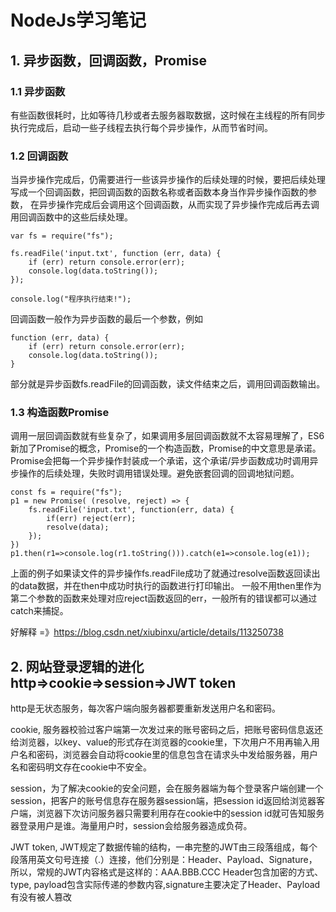 # NodeJs学习笔记

## 1. 异步函数，回调函数，Promise

### 1.1 异步函数

有些函数很耗时，比如等待几秒或者去服务器取数据，这时候在主线程的所有同步执行完成后，启动一些子线程去执行每个异步操作，从而节省时间。

### 1.2 回调函数

当异步操作完成后，仍需要进行一些该异步操作的后续处理的时候，要把后续处理写成一个回调函数，把回调函数的函数名称或者函数本身当作异步操作函数的参数，
在异步操作完成后会调用这个回调函数，从而实现了异步操作完成后再去调用回调函数中的这些后续处理。
```
var fs = require("fs");

fs.readFile('input.txt', function (err, data) {
    if (err) return console.error(err);
    console.log(data.toString());
});

console.log("程序执行结束!");
```
回调函数一般作为异步函数的最后一个参数，例如
```
function (err, data) {
    if (err) return console.error(err);
    console.log(data.toString());
}
```
部分就是异步函数fs.readFile的回调函数，读文件结束之后，调用回调函数输出。


### 1.3 构造函数Promise

调用一层回调函数就有些复杂了，如果调用多层回调函数就不太容易理解了，ES6新加了Promise的概念，Promise的一个构造函数，Promise的中文意思是承诺。
Promise会把每一个异步操作封装成一个承诺，这个承诺/异步函数成功时调用异步操作的后续处理，失败时调用错误处理。避免嵌套回调的回调地狱问题。

```
const fs = require("fs");
p1 = new Promise( (resolve, reject) => {
    fs.readFile('input.txt', function(err, data) {
        if(err) reject(err);
        resolve(data);
    });
})
p1.then(r1=>console.log(r1.toString())).catch(e1=>console.log(e1));
```
上面的例子如果读文件的异步操作fs.readFile成功了就通过resolve函数返回读出的data数据，并在then中成功时执行的函数进行打印输出。
一般不用then里作为第二个参数的函数来处理对应reject函数返回的err，一般所有的错误都可以通过catch来捕捉。

好解释 =》https://blog.csdn.net/xiubinxu/article/details/113250738

## 2. 网站登录逻辑的进化 http=>cookie=>session=>JWT token

http是无状态服务，每次客户端向服务器都要重新发送用户名和密码。

cookie, 服务器校验过客户端第一次发过来的账号密码之后，把账号密码信息返还给浏览器，以key、value的形式存在浏览器的cookie里，下次用户不用再输入用户名和密码，浏览器会自动将cookie里的信息包含在请求头中发给服务器，用户名和密码明文存在cookie中不安全。

session，为了解决cookie的安全问题，会在服务器端为每个登录客户端创建一个session，把客户的账号信息存在服务器session端，把session id返回给浏览器客户端，浏览器下次访问服务器只需要利用存在cookie中的session id就可告知服务器登录用户是谁。海量用户时，session会给服务器造成负荷。

JWT token, JWT规定了数据传输的结构，一串完整的JWT由三段落组成，每个段落用英文句号连接（.）连接，他们分别是：Header、Payload、Signature，所以，常规的JWT内容格式是这样的：AAA.BBB.CCC
Header包含加密的方式、type, payload包含实际传递的参数内容,signature主要决定了Header、Payload有没有被人篡改

